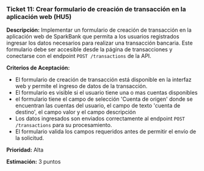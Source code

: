 ### **Ticket 11: Crear formulario de creación de transacción en la aplicación web (HU5)**

**Descripción:**
Implementar un formulario de creación de transacción en la aplicación web de SparkBank que permita a los usuarios registrados ingresar los datos necesarios para realizar una transacción bancaria. Este formulario debe ser accesible desde la página de transacciones y conectarse con el endpoint `POST /transactions` de la API.

**Criterios de Aceptación:**
- El formulario de creación de transacción está disponible en la interfaz web y permite el ingreso de datos de la transacción. 
- El formulario es visible si el usuario tiene una o mas cuentas disponibles
- el formulario tiene el campo de selección 'Cuenta de origen' donde se encuentran las cuentas del usuario, el campo de texto 'cuenta de destino', el campo valor y el campo descripción
- Los datos ingresados son enviados correctamente al endpoint `POST /transactions` para su procesamiento.
- El formulario valida los campos requeridos antes de permitir el envío de la solicitud.

**Prioridad:**
Alta

**Estimación:**
3 puntos